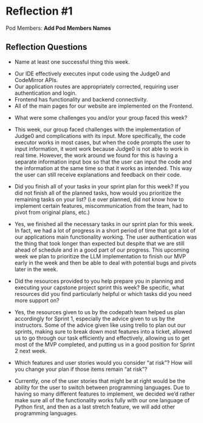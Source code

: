# Reflection #1

Pod Members: **Add Pod Members Names**

## Reflection Questions

* Name at least one successful thing this week.

- Our IDE effectively executes input code using the Judge0 and CodeMirror APIs. 
- Our application routes are appropriately corrected, requiring user authentication and login. 
- Frontend has functionality and backend connectivity.
- All of the main pages for our website are implemented on the Frontend.


* What were some challenges you and/or your group faced this week?

- This week, our group faced challenges with the implementation of Judge0 and complications with its input. More specifically, the code executor works in most cases, but when the code prompts the user to input information, it wont work because Judge0 is not able to work in real time. However, the work around we found for this is having a separate information input box so that the user can input the code and the information at the same time so that it works as intended. This way the user can still receive explanations and feedback on their code.

* Did you finish all of your tasks in your sprint plan for this week? If you did not finish all of the planned tasks, how would you prioritize the remaining tasks on your list?  (i.e over planned, did not know how to implement certain features, miscommunication from the team, had to pivot from original plans, etc.)

- Yes, we finished all the necessary tasks in our sprint plan for this week. In fact, we had a lot of progress in a short period of time that got a lot of our applications main functionality working. The user authentication was the thing that took longer than expected but despite that we are still ahead of schedule and in a good part of our progress. This upcoming week we plan to prioritize the LLM implementation to finish our MVP early in the week and then be able to deal with potential bugs and pivots later in the week.

* Did the resources provided to you help prepare you in planning and executing your capstone project sprint this week? Be specific, what resources did you find particularly helpful or which tasks did you need more support on?

- Yes, the resources given to us by the codepath team helped us plan accordingly for Sprint 1, especially the advice given to us by the instructors. Some of the advice given like using trello to plan out our sprints, making sure to break down most features into a ticket, allowed us to go through our task efficiently and effectively, allowing us to get most of the MVP completed, and putting us in a good position for Sprint 2 next week.

* Which features and user stories would you consider “at risk”? How will you change your plan if those items remain “at risk”?

- Currently, one of the user stories that might be at right would be the ability for the user to switch between programming languages. Due to having so many different features to implement, we decided we’d rather make sure all of the functionality works fully with our one language of Python first, and then as a last stretch feature, we will add other programming languages.
